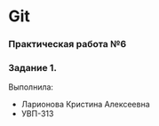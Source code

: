 # Git
### Практическая работа №6
### Задание 1.

Выполнила:
* Ларионова Кристина Алексеевна
* УВП-313

